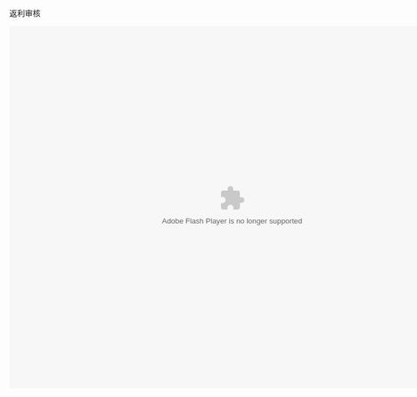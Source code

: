 返利审核

<embed src="http://resource.3cwdb.com/kailong-donghua/V300401201105160200.swf" width="800" height="650"  pluginspage="http://www.macromedia.com/go/getflashplayer" 
type="application/x-shockwave-flash" ></embed>
